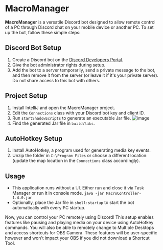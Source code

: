 # MacroManager

**MacroManager** is a versatile Discord bot designed to allow remote control of a PC through Discord chat on your mobile device or another PC. To set up the bot, follow these simple steps:

## Discord Bot Setup

1. Create a Discord bot on the [Discord Developers Portal](https://discord.com/developers/applications).
2. Give the bot administrator rights during setup.
3. Add the bot to a server temporarily, send a private message to the bot, and then remove it from the server (or leave it if it's your private server). Do not share access to this bot with others.

## Project Setup

1. Install IntelliJ and open the MacroManager project.
2. Edit the `Connections` class with your Discord bot key and client ID.
3. Run `startShadowScripts` to generate an executable Jar file.
   ![image](https://github.com/Lucvds99/MyMacroManager/assets/63397031/c99ee616-6b33-48b3-aafd-302f6cb7e325)
4. Find the generated Jar file in `build/libs`.

## AutoHotkey Setup

1. Install AutoHotkey, a program used for generating media key events.
2. Unzip the folder in `C:\Program Files` or choose a different location (update the map location in the `Connections` class accordingly).

## Usage

- This application runs without a UI. Either run and close it via Task Manager or run it in console mode.
 `java -jar MacroController-1.4.0.jar`
- Optionally, place the Jar file in `shell:startup` to start the bot automatically with every PC startup.

Now, you can control your PC remotely using Discord! This setup enables features like pausing and playing media on your device using AutoHotkey commands. You will also be able to remotely change to Multiple Desktops and access shortcuts for OBS Camera. These features will be user-specific however and won't impact your OBS if you did not download a Shortcut Tool. 